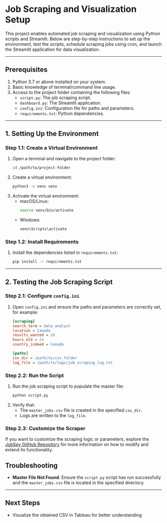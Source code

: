# Job Scraping and Visualization Setup

This project enables automated job scraping and visualization using Python scripts and Streamlit. Below are step-by-step instructions to set up the environment, test the scripts, schedule scraping jobs using cron, and launch the Streamlit application for data visualization.

---

## Prerequisites
1. Python 3.7 or above installed on your system.
2. Basic knowledge of terminal/command line usage.
3. Access to the project folder containing the following files:
    - `script.py`: The job scraping script.
    - `dashboard.py`: The Streamlit application.
    - `config.ini`: Configuration file for paths and parameters.
    - `requirements.txt`: Python dependencies.

---

## 1. Setting Up the Environment

### Step 1.1: Create a Virtual Environment
1. Open a terminal and navigate to the project folder:
   ```bash
   cd /path/to/project-folder
   ```
2. Create a virtual environment:
   ```bash
   python3 -m venv venv
   ```
3. Activate the virtual environment:
   - macOS/Linux:
     ```bash
     source venv/bin/activate
     ```
   - Windows:
     ```bash
     venv\Scripts\activate
     ```

### Step 1.2: Install Requirements
1. Install the dependencies listed in `requirements.txt`:
   ```bash
   pip install -r requirements.txt
   ```
---
## 2. Testing the Job Scraping Script

### Step 2.1: Configure `config.ini`
1. Open `config.ini` and ensure the paths and parameters are correctly set, for example:
   ```ini
   [scraping]
   search_term = data analyst
   location = Canada
   results_wanted = 10
   hours_old = 24
   country_indeed = Canada

   [paths]
   csv_dir = /path/to/csv_folder
   log_file = /path/to/logs/job_scraping_log.txt
   ```

### Step 2.2: Run the Script
1. Run the job scraping script to populate the master file:
   ```bash
   python script.py
   ```
2. Verify that:
   - The `master_jobs.csv` file is created in the specified `csv_dir`.
   - Logs are written to the `log_file`.

### Step 2.3: Customize the Scraper
If you want to customize the scraping logic or parameters, explore the [JobSpy GitHub Repository](https://github.com/Bunsly/JobSpy) for more information on how to modify and extend its functionality.

## Troubleshooting

- **Master File Not Found**:
  Ensure the `script.py` script has run successfully and the `master_jobs.csv` file is located in the specified directory.

---

## Next Steps
- Visualize the obtained CSV in Tableau for better understanding

